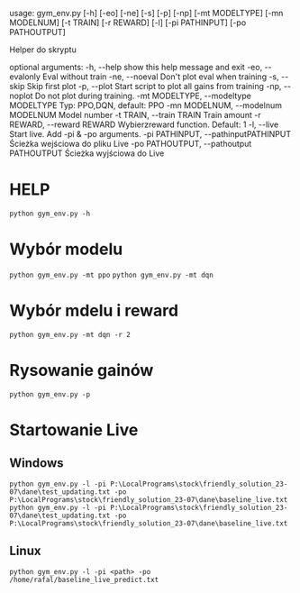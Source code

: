 usage: gym_env.py [-h] [-eo] [-ne] [-s] [-p] [-np] [-mt MODELTYPE]
[-mn MODELNUM] [-t TRAIN] [-r REWARD] [-l] [-pi PATHINPUT]
[-po PATHOUTPUT]

Helper do skryptu

optional arguments:
-h, --help show this help message and exit 
-eo, --evalonly Eval without train 
-ne, --noeval Don't plot eval when training 
-s, --skip Skip first plot 
-p, --plot Start script to plot all gains from training 
-np, --noplot Do not plot during training. 
-mt MODELTYPE, 
--modeltype MODELTYPE Typ: PPO,DQN, default: PPO 
-mn MODELNUM, --modelnum MODELNUM Model number 
-t TRAIN, --train TRAIN Train amount 
-r REWARD, --reward REWARD Wybierzreward function. Default: 1 
-l, --live Start live. Add -pi & -po arguments. 
-pi PATHINPUT, --pathinputPATHINPUT Ścieżka wejściowa do pliku Live 
-po PATHOUTPUT, --pathoutput PATHOUTPUT Ścieżka wyjściowa do Live


# HELP
`python gym_env.py -h`

# Wybór modelu
`python gym_env.py -mt ppo`
`python gym_env.py -mt dqn`

# Wybór mdelu i reward
`python gym_env.py -mt dqn -r 2`

# Rysowanie gainów
`python gym_env.py -p`

# Startowanie Live
## Windows
`python gym_env.py -l -pi P:\LocalPrograms\stock\friendly_solution_23-07\dane\test_updating.txt -po P:\LocalPrograms\stock\friendly_solution_23-07\dane\baseline_live.txt`
`python gym_env.py -l -pi P:\LocalPrograms\stock\friendly_solution_23-07\dane\test_updating.txt -po P:\LocalPrograms\stock\friendly_solution_23-07\dane\baseline_live.txt`

## Linux
`python gym_env.py -l -pi <path> -po /home/rafal/baseline_live_predict.txt`
